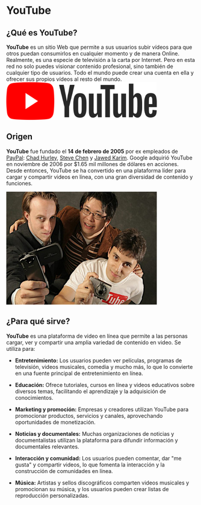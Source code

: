 # YouTube
## ¿Qué es YouTube?
**YouTube** es un sitio Web que permite a sus usuarios subir vídeos para que otros puedan consumirlos en cualquier momento y de manera Online. Realmente, es una especie de televisión a la carta por Internet.
Pero en esta red no solo puedes visionar contenido profesional, sino también de cualquier tipo de usuarios. Todo el mundo puede crear una cuenta en ella y ofrecer sus propios vídeos al resto del mundo.
<img src="https://github.com/junhao2005/SMX2M8UF1A1HistoriaWeb14DEFEBRERODE2005YouTubeJunHaoXiang/blob/main/youtube-logo-9.png" alt="Logo" width="400" height="100" />
## Origen
**YouTube** fue fundado el **14 de febrero de 2005** por ex empleados de [PayPal](https://es.wikipedia.org/wiki/PayPal "PayPal"): [Chad Hurley](https://es.wikipedia.org/wiki/Chad_Hurley "Chad Hurley"), [Steve Chen](https://es.wikipedia.org/wiki/Steve_Chen_(YouTube) "Steve Chen") y [Jawed Karim](https://es.wikipedia.org/wiki/Jawed_Karim "Jawed Karim"). Google adquirió YouTube en noviembre de 2006 por $1.65 mil millones de dólares en acciones. Desde entonces, YouTube se ha convertido en una plataforma líder para cargar y compartir videos en línea, con una gran diversidad de contenido y funciones.

<img src="https://github.com/junhao2005/SMX2M8UF1A1HistoriaWeb14DEFEBRERODE2005YouTubeJunHaoXiang/blob/main/youtube-chad-hurley-steve-chen-jawed-karim-700x467.jpg" alt="Logo" width="400" height="300" />

## ¿Para qué sirve?
**YouTube** es una plataforma de video en línea que permite a las personas cargar, ver y compartir una amplia variedad de contenido en video. Se utiliza para:
- **Entretenimiento:** Los usuarios pueden ver películas, programas de televisión, videos musicales, comedia y mucho más, lo que lo convierte en una fuente principal de entretenimiento en línea.

- **Educación:** Ofrece tutoriales, cursos en línea y videos educativos sobre diversos temas, facilitando el aprendizaje y la adquisición de conocimientos.

- **Marketing y promoción:** Empresas y creadores utilizan YouTube para promocionar productos, servicios y canales, aprovechando oportunidades de monetización.

- **Noticias y documentales:** Muchas organizaciones de noticias y documentalistas utilizan la plataforma para difundir información y documentales relevantes.

- **Interacción y comunidad:** Los usuarios pueden comentar, dar "me gusta" y compartir videos, lo que fomenta la interacción y la construcción de comunidades en línea.

- **Música:** Artistas y sellos discográficos comparten videos musicales y promocionan su música, y los usuarios pueden crear listas de reproducción personalizadas.
